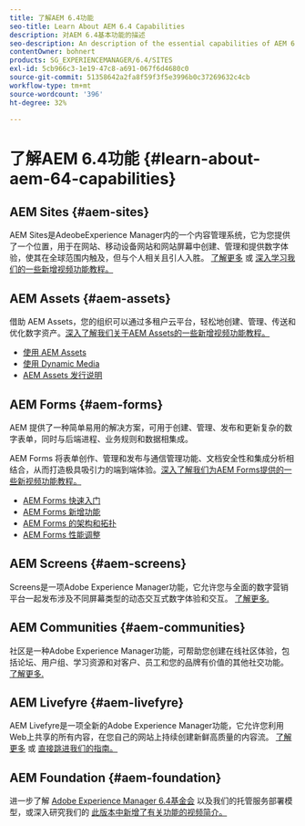 ```yaml
---
title: 了解AEM 6.4功能
seo-title: Learn About AEM 6.4 Capabilities
description: 对AEM 6.4基本功能的描述
seo-description: An description of the essential capabilities of AEM 6.4
contentOwner: bohnert
products: SG_EXPERIENCEMANAGER/6.4/SITES
exl-id: 5cb966c3-1e19-47c8-a691-067f6d4680c0
source-git-commit: 51358642a2fa8f59f3f5e3996b0c37269632c4cb
workflow-type: tm+mt
source-wordcount: '396'
ht-degree: 32%

---
```


# 了解AEM 6.4功能 {#learn-about-aem-64-capabilities}

## AEM Sites {#aem-sites}

AEM Sites是AdeobeExperience Manager内的一个内容管理系统，它为您提供了一个位置，用于在网站、移动设备网站和网站屏幕中创建、管理和提供数字体验，使其在全球范围内触及，但与个人相关且引人入胜。 [了解更多](https://business.adobe.com/products/experience-manager/sites/web-content-management.html) 或 [深入学习我们的一些新增视频功能教程。](https://experienceleague.adobe.com/docs/experience-manager-learn/sites/overview.html)

## AEM Assets {#aem-assets}

借助 AEM Assets，您的组织可以通过多租户云平台，轻松地创建、管理、传送和优化数字资产。[深入了解我们关于AEM Assets的一些新增视频功能教程。](https://experienceleague.adobe.com/docs/experience-manager-learn/assets/overview.html)

* [使用 AEM Assets](/help/assets/managing-assets-touch-ui.md)
* [使用 Dynamic Media](/help/assets/dynamic-media.md)
* [AEM Assets 发行说明](/help/release-notes/assets.md)

## AEM Forms {#aem-forms}

AEM 提供了一种简单易用的解决方案，可用于创建、管理、发布和更新复杂的数字表单，同时与后端进程、业务规则和数据相集成。

AEM Forms 将表单创作、管理和发布与通信管理功能、文档安全性和集成分析相结合，从而打造极具吸引力的端到端体验。[深入了解我们为AEM Forms提供的一些新视频功能教程。](https://experienceleague.adobe.com/docs/experience-manager-learn/forms/overview.html)

* [AEM Forms 快速入门](/help/forms/using/introduction-aem-forms.md)
* [AEM Forms 新增功能](/help/forms/using/whats-new.md)
* [AEM Forms 的架构和拓扑](/help/forms/using/aem-forms-architecture-deployment.md)
* [AEM Forms 性能调整](/help/forms/using/performance-tuning-aem-forms.md)

## AEM Screens {#aem-screens}

Screens是一项Adobe Experience Manager功能，它允许您与全面的数字营销平台一起发布涉及不同屏幕类型的动态交互式数字体验和交互。  [了解更多.](https://experienceleague.adobe.com/docs/experience-manager-screens/user-guide/aem-screens-introduction.html)

## AEM Communities {#aem-communities}

社区是一种Adobe Experience Manager功能，可帮助您创建在线社区体验，包括论坛、用户组、学习资源和对客户、员工和您的品牌有价值的其他社交功能。 [了解更多.](https://business.adobe.com/products/experience-manager/sites/aem-sites.html)

## AEM Livefyre {#aem-livefyre}

AEM Livefyre是一项全新的Adobe Experience Manager功能，它允许您利用Web上共享的所有内容，在您自己的网站上持续创建新鲜高质量的内容流。 [了解更多](https://business.adobe.com/products/experience-manager/sites/aem-sites.html) 或 [直接跳进我们的指南。](https://experienceleague.adobe.com/docs/livefyre/implementation/home.html)

## AEM Foundation {#aem-foundation}

进一步了解 [Adobe Experience Manager 6.4基金会](/help/sites-deploying/home.md) 以及我们的托管服务部署模型，或深入研究我们的 [此版本中新增了有关功能的视频简介。](https://experienceleague.adobe.com/docs/experience-manager-learn/sites/overview.html)
